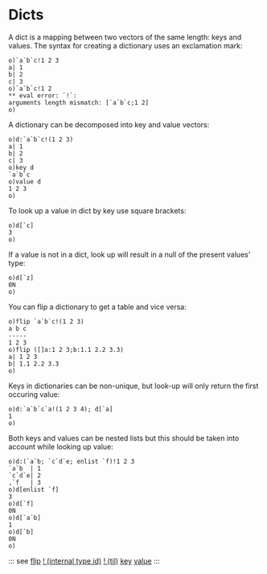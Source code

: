 # Dicts

A dict is a mapping between two vectors of the same length: keys and values.
The syntax for creating a dictionary uses an exclamation mark:

```o
o)`a`b`c!1 2 3
a| 1
b| 2
c| 3
o)`a`b`c!1 2
** eval error: `!`:
arguments length mismatch: [`a`b`c;1 2]
o)
```

A dictionary can be decomposed into key and value vectors:

```o
o)d:`a`b`c!(1 2 3)
a| 1
b| 2
c| 3
o)key d
`a`b`c
o)value d
1 2 3
o)
```

To look up a value in dict by key use square brackets:

```o
o)d[`c]
3
o)
```

If a value is not in a dict, look up will result in a null of the present values' type:

```o
o)d[`z]
0N
o)
```

You can flip a dictionary to get a table and vice versa:

```o
o)flip `a`b`c!(1 2 3)
a b c
-----
1 2 3
o)flip ([]a:1 2 3;b:1.1 2.2 3.3)
a| 1 2 3
b| 1.1 2.2 3.3
o)
```

Keys in dictionaries can be non-unique, but look-up will only return the first occuring value:

```o
o)d:`a`b`c`a!(1 2 3 4); d[`a]
1
o)
```

Both keys and values can be nested lists but this should be taken into account while looking up value:

```o
o)d:(`a`b; `c`d`e; enlist `f)!1 2 3
`a`b  | 1
`c`d`e| 2
,`f   | 3
o)d[enlist `f]
3
o)d[`f]
0N
o)d[`a`b]
1
o)d[`b]
0N
o)
```

::: see
[flip](/verbs/casts/flip.md)
[! (internal type id)](/verbs/type/excl.md)
[! (til)](/verbs/math/til.md)
[key](/verbs/other/key.md)
[value](/verbs/other/value.md)
:::
